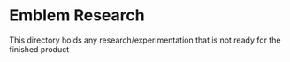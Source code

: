 # Emblem Research
This directory holds any research/experimentation that is not ready for the finished product